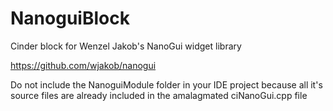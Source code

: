 # NanoguiBlock
Cinder block for Wenzel Jakob's NanoGui widget library

https://github.com/wjakob/nanogui

Do not include the NanoguiModule folder in your IDE project because all it's source files are already included in the amalagmated ciNanoGui.cpp file


